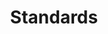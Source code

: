 ---
categoryId: "4"
title: "Standards"
description: List of standards a technolgoist must know
image_url: "images/features/noun_The Process_1885341.svg"
featured: true
weight: 4
---